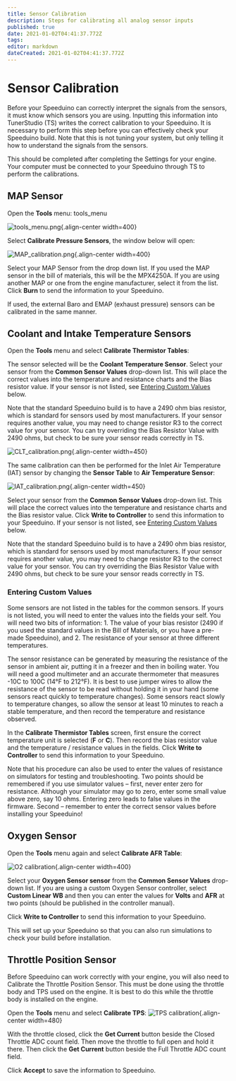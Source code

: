 ```yaml
---
title: Sensor Calibration
description: Steps for calibrating all analog sensor inputs
published: true
date: 2021-01-02T04:41:37.772Z
tags: 
editor: markdown
dateCreated: 2021-01-02T04:41:37.772Z
---
```


# Sensor Calibration

Before your Speeduino can correctly interpret the signals from the sensors, it must know which sensors you are using. Inputting this information into TunerStudio (TS) writes the correct calibration to your Speeduino. It is necessary to perform this step before you can effectively check your Speeduino build. Note that this is not tuning your system, but only telling it how to understand the signals from the sensors.

This should be completed after completing the Settings for your engine. Your computer must be connected to your Speeduino through TS to perform the calibrations.

## MAP Sensor

Open the **Tools** menu: tools_menu

![tools_menu.png](/img/tuning/tools_menu.png){.align-center width=400}

Select **Calibrate Pressure Sensors**, the window below will open:

![MAP_calibration.png](/img/tuning/MAP_calibration.png){.align-center width=400}

Select your MAP Sensor from the drop down list. If you used the MAP sensor in the bill of materials, this will be the MPX4250A. If you are using another MAP or one from the engine manufacturer, select it from the list. Click **Burn** to send the information to your Speeduino.

If used, the external Baro and EMAP (exhaust pressure) sensors can be calibrated in the same manner. 


## Coolant and Intake Temperature Sensors

Open the **Tools** menu and select **Calibrate Thermistor Tables**:

The sensor selected will be the **Coolant Temperature Sensor**. Select your sensor from the **Common Sensor Values** drop-down list. This will place the correct values into the temperature and resistance charts and the Bias resistor value. If your sensor is not listed, see [Entering Custom Values](#Entering_Custom_Values "wikilink") below.

Note that the standard Speeduino build is to have a 2490 ohm bias resistor, which is standard for sensors used by most manufacturers. If your sensor requires another value, you may need to change resistor R3 to the correct value for your sensor. You can try overriding the Bias Resistor Value with 2490 ohms, but check to be sure your sensor reads correctly in TS.

![CLT_calibration.png](/img/tuning/CLT_calibration.png){.align-center width=450}

The same calibration can then be performed for the Inlet Air Temperature (IAT) sensor by changing the **Sensor Table** to **Air Temperature Sensor**:

![IAT_calibration.png](/img/tuning/IAT_calibration.png){.align-center width=450}

Select your sensor from the **Common Sensor Values** drop-down list. This will place the correct values into the temperature and resistance charts and the Bias resistor value. Click **Write to Controller** to send this information to your Speeduino. If your sensor is not listed, see [Entering Custom Values](#Entering_Custom_Values "wikilink") below.

Note that the standard Speeduino build is to have a 2490 ohm bias resistor, which is standard for sensors used by most manufacturers. If your sensor requires another value, you may need to change resistor R3 to the correct value for your sensor. You can try overriding the Bias Resistor Value with 2490 ohms, but check to be sure your sensor reads correctly in TS.

### Entering Custom Values

Some sensors are not listed in the tables for the common sensors. If yours is not listed, you will need to enter the values into the fields your self. You will need two bits of information: 1. The value of your bias resistor (2490 if you used the standard values in the Bill of Materials, or you have a pre-made Speeduino), and 2. The resistance of your sensor at three different temperatures.

The sensor resistance can be generated by measuring the resistance of the sensor in ambient air, putting it in a freezer and then in boiling water. You will need a good multimeter and an accurate thermometer that measures -10C to 100C (14°F to 212°F). It is best to use jumper wires to allow the resistance of the sensor to be read without holding it in your hand (some sensors react quickly to temperature changes). Some sensors react slowly to temperature changes, so allow the sensor at least 10 minutes to reach a stable temperature, and then record the temperature and resistance observed.

In the **Calibrate Thermistor Tables** screen, first ensure the correct temperature unit is selected (**F** or **C**). Then record the bias resistor value and the temperature / resistance values in the fields. Click **Write to Controller** to send this information to your Speeduino.

Note that his procedure can also be used to enter the values of resistance on simulators for testing and troubleshooting. Two points should be remembered if you use simulator values – first, never enter zero for resistance. Although your simulator may go to zero, enter some small value above zero, say 10 ohms. Entering zero leads to false values in the firmware. Second – remember to enter the correct sensor values before installing your Speeduino!

## Oxygen Sensor 

Open the **Tools** menu again and select **Calibrate AFR Table**:

![O2 calibration](/img/tuning/O2_calibration.png){.align-center width=400}

Select your **Oxygen Sensor sensor** from the **Common Sensor Values** drop-down list. If you are using a custom Oxygen Sensor controller, select **Custom Linear WB** and then you can enter the values for **Volts** and **AFR** at two points (should be published in the controller manual).

Click **Write to Controller** to send this information to your Speeduino.

This will set up your Speeduino so that you can also run simulations to check your build before installation.


## Throttle Position Sensor

Before Speeduino can work correctly with your engine, you will also need to Calibrate the Throttle Position Sensor. This must be done using the throttle body and TPS used on the engine. It is best to do this while the throttle body is installed on the engine.

Open the **Tools** menu and select **Calibrate TPS**:
![TPS calibration](/img/tuning/TPS_calibration.png){.align-center width=480}

With the throttle closed, click the **Get Current** button beside the Closed Throttle ADC count field. Then move the throttle to full open and hold it there. Then click the **Get Current** button beside the Full Throttle ADC count field.

Click **Accept** to save the information to Speeduino.
